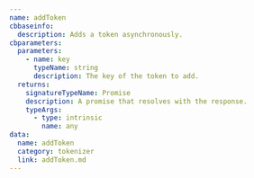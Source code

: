 ```yaml
---
name: addToken
cbbaseinfo:
  description: Adds a token asynchronously.
cbparameters:
  parameters:
    - name: key
      typeName: string
      description: The key of the token to add.
  returns:
    signatureTypeName: Promise
    description: A promise that resolves with the response.
    typeArgs:
      - type: intrinsic
        name: any
data:
  name: addToken
  category: tokenizer
  link: addToken.md
---
```

<CBBaseInfo/> 
 <CBParameters/>